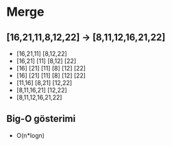 # Merge

## [16,21,11,8,12,22] -> [8,11,12,16,21,22]

- [16,21,11] [8,12,22]
- [16,21] [11] [8,12] [22]
- [16] [21] [11] [8] [12] [22]
- [16] [21] [11] [8] [12] [22]
- [11,16] [8,21] [12,22]
- [8,11,16,21] [12,22]
- [8,11,12,16,21,22]

## Big-O gösterimi

- O(n\*logn)
